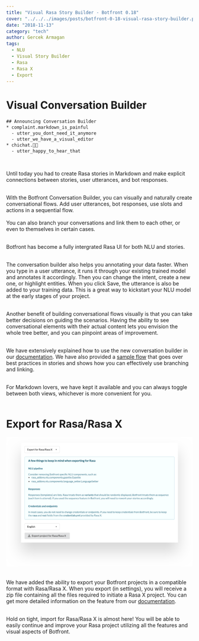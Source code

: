 ```yaml
---
title: "Visual Rasa Story Builder - Botfront 0.18"
cover: "../../../images/posts/botfront-0-18-visual-rasa-story-builder.png"
date: "2018-11-13"
category: "tech"
author: Gercek Armagan
tags:
  - NLU
  - Visual Story Builder
  - Rasa
  - Rasa X
  - Export
---
```


# Visual Conversation Builder

```
## Announcing Conversation Builder
* complaint.markdown_is_painful
  - utter_you_dont_need_it_anymore
  - utter_we_have_a_visual_editor
* chichat.🎉🥳
  - utter_happy_to_hear_that
```

<br />

Until today you had to create Rasa stories in Markdown and make explicit connections between stories, user utterances, and bot responses.<br /><br />

With the Botfront Conversation Builder, you can visually and naturally create conversational flows. Add user utterances, bot responses, use slots and actions in a sequential flow. <br /><br />You can also branch your conversations and link them to each other, or even to themselves in certain cases.<br /><br />

Botfront has become a fully intergrated Rasa UI for both NLU and stories.<br /><br />

The conversation builder also helps you annotating your data faster. When you type in a user utterance, it runs it through your existing trained model and annotates it accordingly. Then you can change the intent, create a new one, or highlight entities. When you click Save, the utterance is also be added to your training data. This is a great way to kickstart your NLU model at the early stages of your project.<br /><br />

Another benefit of building conversational flows visually is that you can take better decisions on guiding the scenarios. Having the ability to see conversational elements with their actual content lets you envision the whole tree better, and you can pinpoint areas of improvement.<br /><br />

We have extensively explained how to use the new conversation builder in our [documentation](/docs/rasa/conversation-builder/). We have also provided a [sample flow](/docs/rasa/conversation-flows/) that goes over best practices in stories and shows how you can effectively use branching and linking.<br /><br />

For Markdown lovers, we have kept it available and you can always toggle between both views, whichever is more convenient for you.<br /><br />

# Export for Rasa/Rasa X

![Export for Rasa/Rasa X](./export-0-18.png)<br /><br />

We have added the ability to export your Botfront projects in a compatible format with Rasa/Rasa X. When you export (in settings), you will receive a zip file containing all the files required to initiate a Rasa X project. You can get more detailed information on the feature from our [documentation](/docs/import-export/).<br /><br />

Hold on tight, import for Rasa/Rasa X is almost here! You will be able to easily continue and improve your Rasa project utilizing all the features and visual aspects of Botfront.<br /><br />
